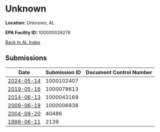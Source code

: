 # Unknown

**Location:** Unknown, AL

**EPA Facility ID:** 100000026278

[Back to AL Index](../../index.md)

## Submissions

| Date | Submission ID | Document Control Number |
|------|--------------|-------------------------|
| [2024-05-14](submissions/1000102407.md) | 1000102407 |  |
| [2019-05-16](submissions/1000078613.md) | 1000078613 |  |
| [2014-06-13](submissions/1000043169.md) | 1000043169 |  |
| [2009-06-19](submissions/1000006838.md) | 1000006838 |  |
| [2004-09-20](submissions/40486.md) | 40486 |  |
| [1999-06-11](submissions/2139.md) | 2139 |  |
